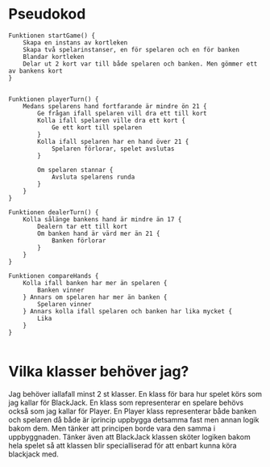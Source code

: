 Pseudokod
==============
```
Funktionen startGame() {
    Skapa en instans av kortleken
    Skapa två spelarinstanser, en för spelaren och en för banken
    Blandar kortleken
    Delar ut 2 kort var till både spelaren och banken. Men gömmer ett av bankens kort
}


Funktionen playerTurn() {
    Medans spelarens hand fortfarande är mindre ön 21 {
        Ge frågan ifall spelaren vill dra ett till kort
        Kolla ifall spelaren ville dra ett kort {
            Ge ett kort till spelaren
        }
        Kolla ifall spelaren har en hand över 21 {
            Spelaren förlorar, spelet avslutas
        }

        Om spelaren stannar {
            Avsluta spelarens runda
        }
    }
}

Funktionen dealerTurn() {
    Kolla sålänge bankens hand är mindre än 17 {
        Dealern tar ett till kort
        Om banken hand är värd mer än 21 {
            Banken förlorar
        }
    }
}

Funktionen compareHands {
    Kolla ifall banken har mer än spelaren {
        Banken vinner
    } Annars om spelaren har mer än banken {
        Spelaren vinner
    } Annars kolla ifall spelaren och banken har lika mycket {
        Lika
    }
}
    
```

Vilka klasser behöver jag?
===========================

Jag behöver iallafall minst 2 st klasser. En klass för bara hur spelet körs som jag kallar för BlackJack. En klass som representerar en spelare behövs också som jag kallar för Player. En Player klass representerar både banken och spelaren då både är iprincip uppbygga detsamma fast men annan logik bakom dem. Men tänker att principen borde vara den samma i uppbyggnaden. Tänker även att BlackJack klassen sköter logiken bakom hela spelet så att klassen blir specialliserad för att enbart kunna köra blackjack med.